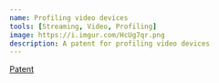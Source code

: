 ```yaml
---
name: Profiling video devices
tools: [Streaming, Video, Profiling]
image: https://i.imgur.com/HcUg7qr.png
description: A patent for profiling video devices
---
```


[Patent](https://patents.google.com/patent/US20210258564A1)
